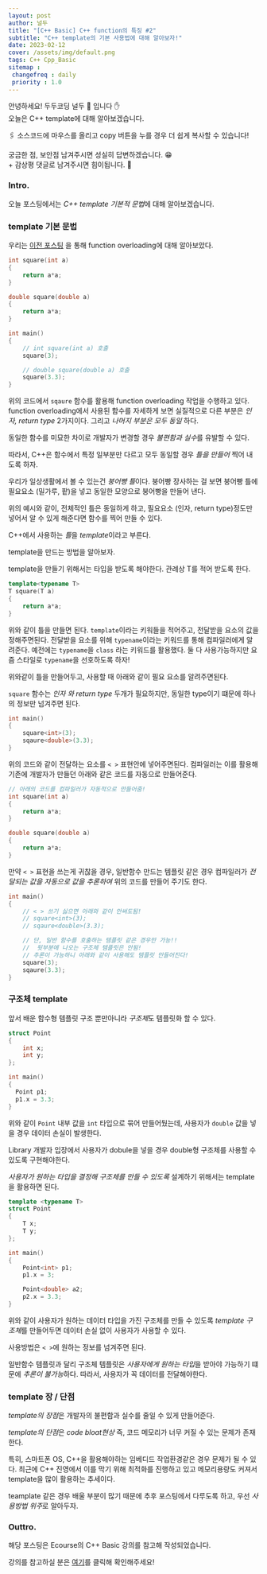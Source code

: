 ```yaml
---
layout: post
author: 널두
title: "[C++ Basic] C++ function의 특징 #2"
subtitle: "C++ template의 기본 사용법에 대해 알아보자!"
date: 2023-02-12
cover: /assets/img/default.png
tags: C++ Cpp_Basic
sitemap :
 changefreq : daily
 priority : 1.0
---
```

안녕하세요! 두두코딩 <span class="doodoo">널두 🥸</span> 입니다 ✋ <br>
오늘은 C++ template에 대해 알아보겠습니다.

🖇 소스코드에 마우스를 올리고 <span class="tip">copy</span> 버튼을 누를 경우 더 쉽게 복사할 수 있습니다!

궁금한 점, 보안점 남겨주시면 성실히 답변하겠습니다. 😁 <br>
\+ 감상평 댓글로 남겨주시면 힘이됩니다. 🙇 <br>
### Intro.
오늘 포스팅에서는 *C++ template 기본적 문법*에 대해 알아보겠습니다.

### template 기본 문법
우리는 [이전 포스팅](https://0xd00d00.github.io/2023/02/12/ecourse_basic_7_function_1.html) 을 통해 function overloading에 대해 알아보았다.

```cpp
int square(int a)
{
	return a*a;
}

double square(double a)
{
	return a*a;
}

int main()
{
	// int square(int a) 호출
	square(3);

	// double square(double a) 호출
	square(3.3);
}
```

위의 코드에서 `sqaure` 함수를 활용해 function overloading 작업을 수행하고 있다.
function overloading에서 사용된 함수를 자세하게 보면 실질적으로 다른 부분은
*인자, return type* 2가지이다. 그리고 *나머지 부분은 모두 동일* 하다.

동일한 함수를 미묘한 차이로 개발자가 변경할 경우 *불편함과 실수*를 유발할 수
있다.

따라서, C++은 함수에서 특정 일부분만 다르고 모두 동일할 경우 *틀을 만들어* 찍어
내도록 하자.

우리가 일상생활에서 볼 수 있는건 *붕어빵 틀*이다. 붕어빵 장사하는 걸 보면 붕어빵
틀에 필요요소 (밀가루, 팥)을 넣고 동일한 모양으로 붕어빵을 만들어 낸다.

위의 예시와 같이, 전체적인 틀은 동일하게 하고, 필요요소 (인자, return
type)정도만 넣어서 알 수 있게 해준다면 함수를 찍어 만들 수 있다.

C++에서 사용하는 *틀*을 *template*이라고 부른다.

template을 만드는 방법을 알아보자.

template을 만들기 위해서는 타입을 받도록 해야한다. 관례상 T를 적어 받도록 한다.

```cpp
template<typename T>
T square(T a)
{
	return a*a;
}
```

위와 같이 틀을 만들면 된다. `template`이라는 키워들을 적어주고, 전달받을 요소의
값을 정해주면된다. 전달받을 요소를 위해 `typename`이라는 키워드를 통해
컴파일러에게 알려준다. 예전에는 `typename`을 `class` 라는 키워드를 활용했다. 둘
다 사용가능하지만 요즘 스타일로 `typename`을 선호하도록 하자!

위와같이 틀을 만들어두고, 사용할 때 아래와 같이 필요 요소를 알려주면된다.

`square` 함수는 *인자 와 return type* 두개가 필요하지만, 동일한 type이기 떄문에
하나의 정보만 넘겨주면 된다.

```cpp
int main()
{
	square<int>(3);
	sqaure<double>(3.3);
}
```

위의 코드와 같이 전달하는 요소를 `< >` 표현안에 넣어주면된다. 컴파일러는 이를
활용해 기존에 개발자가 만들던 아래와 같은 코드를 자동으로 만들어준다.

```cpp
// 아래의 코드를 컴파일러가 자동적으로 만들어줌!
int square(int a)
{
	return a*a;
}

double square(double a)
{
	return a*a;
}
```

만약 `< >` 표현을 쓰는게 귀찮을 경우, 일반함수 만드는 템플릿 같은 경우
컴파일러가 *전달되는 값을 자동으로 값을 추론하여* 위의 코드를 만들어 주기도
한다.

```cpp
int main()
{
	// < > 쓰기 싫으면 아래와 같이 안써도됨!
	// square<int>(3);
	// sqaure<double>(3.3);

	// 단, 일반 함수를 호출하는 템플릿 같은 경우만 가능!!
	//  뒷부분에 나오는 구조체 템플릿은 안됨!
	// 추론이 가능하니 아래와 같이 사용해도 템플릿 만들어진다!
	square(3);
	sqaure(3.3);
}
```

### 구조체 template
앞서 배운 함수형 템플릿 구조 뿐만아니라 *구조체*도 템플릿화 할 수 있다.

```cpp
struct Point
{
    int x;
    int y;
};

int main()
{
  Point p1;
  p1.x = 3.3;
}
```

위와 같이 `Point` 내부 값을 `int` 타입으로 묶어 만들어뒀는데, 사용자가 `double`
값을 넣을 경우 데이터 손실이 발생한다.

Library 개발자 입장에서 사용자가 dobule을 넣을 경우 double형 구조체를 사용할 수
있도록 구현해야한다.

*사용자가 원하는 타입을 결정해 구조체를 만들 수 있도록* 설계하기 위해서는
template을 활용하면 된다.

```cpp
template <typename T>
struct Point
{
    T x;
    T y;
};

int main()
{
    Point<int> p1;
    p1.x = 3;

    Point<double> a2;
    p2.x = 3.3;
}
```

위와 같이 사용자가 원하는 데이터 타입을 가진 구조체를 만들 수 있도록
*template 구조체*를 만들어두면 데이터 손실 없이 사용자가 사용할 수 있다.

사용방법은 `< >`에 원하는 정보를 넘겨주면 된다.

일반함수 템플릿과 달리 구조체 템플릿은 *사용자에게 원하는 타입*을 받아야
가능하기 떄문에 *추론이 불가능*하다. 따라서, 사용자가 꼭 데이터를 전달해야한다.

### template 장 / 단점
*template의 장점*은 개발자의 불편함과 실수를 줄일 수 있게 만들어준다.

*template의 단점*은 *code bloat현상* 즉, 코드 메모리가 너무 커질 수 있는 문제가
존재한다.

특히, 스마트폰 OS, C++을 활용해야하는 임베디드 작업환경같은 경우 문제가 될 수
있다. 최근에 C++ 진영에서 이를 막기 위해 최적화를 진행하고 있고 메모리용량도
커져서 template을 많이 활용하는 추세이다.

teamplate 같은 경우 배울 부분이 많기 때문에 추후 포스팅에서 다루도록 하고, 우선
*사용방법 위주*로 알아두자.

### Outtro.
해당 포스팅은 Ecourse의 C++ Basic 강의를 참고해 작성되었습니다.

강의를 참고하실 분은 [여기](https://www.ecourse.co.kr/course/cppbasic_v2/)를 클릭해 확인해주세요!

